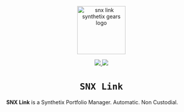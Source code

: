 <p align=center>
<img width="128px" src="https://snx.link/logo-snx-link.png" alt="snx link synthetix gears logo"/>
</p>

<p align="center">
  <a href="https://circleci.com/gh/snx-link/snx-link-smart-contracts">
    <img src="https://circleci.com/gh/snx-link/snx-link-smart-contracts.svg?style=svg&circle-token=571d12b4516549203a3df1efb448ae4492bb128a" />
  </a>
  <a href="https://opensource.org/licenses/MIT">
    <img src="https://img.shields.io/badge/License-MIT-yellow.svg" />
  </a>
</p>

<h1 align=center><code>SNX Link</code></h1>

**SNX Link** is a Synthetix Portfolio Manager. Automatic. Non Custodial.
